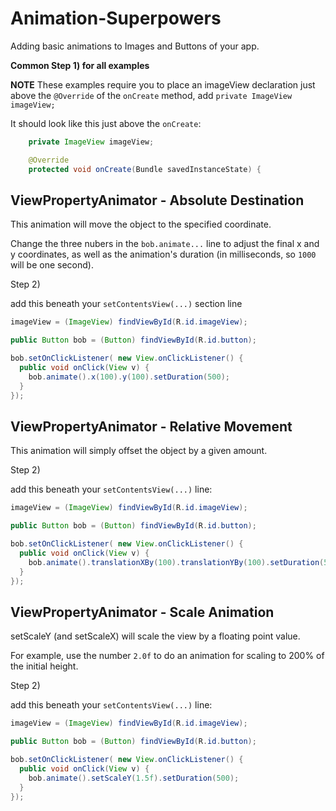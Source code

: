 # Animation-Superpowers

Adding basic animations to Images and Buttons of your app.



**Common Step 1) for all examples**

**NOTE** These examples require you to place an imageView declaration just above the `@Override` of the `onCreate` method, add `private ImageView imageView;`

It should look like this just above the `onCreate`:

```java
    private ImageView imageView;

    @Override
    protected void onCreate(Bundle savedInstanceState) {
```


## ViewPropertyAnimator - Absolute Destination

This animation will move the object to the specified coordinate.

Change the three nubers in the `bob.animate...` line to adjust the final x and y coordinates, 
as well as the animation's duration (in milliseconds, so `1000` will be one second).

Step 2)

 add this beneath your `setContentsView(...)` section line

```java
imageView = (ImageView) findViewById(R.id.imageView);

public Button bob = (Button) findViewById(R.id.button);

bob.setOnClickListener( new View.onClickListener() {
  public void onClick(View v) {
    bob.animate().x(100).y(100).setDuration(500);
  }
});
```

## ViewPropertyAnimator - Relative Movement

This animation will simply offset the object by a given amount.


Step 2) 

add this beneath your `setContentsView(...)` line:

```java
imageView = (ImageView) findViewById(R.id.imageView);

public Button bob = (Button) findViewById(R.id.button);

bob.setOnClickListener( new View.onClickListener() {
  public void onClick(View v) {
    bob.animate().translationXBy(100).translationYBy(100).setDuration(500);
  }
});
```


## ViewPropertyAnimator - Scale Animation


setScaleY (and setScaleX) will scale the view by a floating point value.

For example, use the number `2.0f` to do an animation for scaling to 200% of the initial height.

Step 2)

add this beneath your `setContentsView(...)` line:

```java
imageView = (ImageView) findViewById(R.id.imageView);

public Button bob = (Button) findViewById(R.id.button);

bob.setOnClickListener( new View.onClickListener() {
  public void onClick(View v) {
    bob.animate().setScaleY(1.5f).setDuration(500);
  }
});
```


